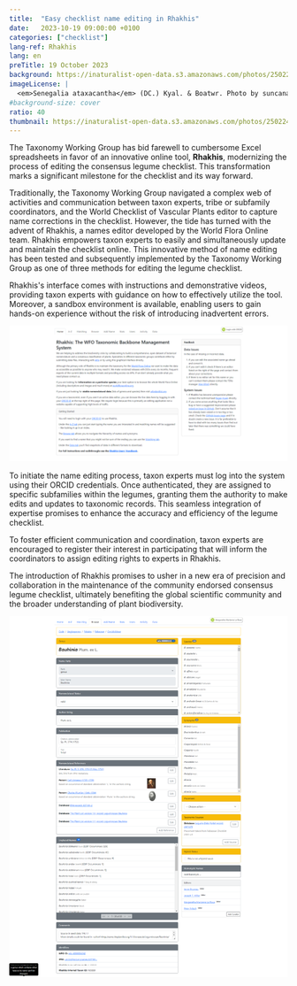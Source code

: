 ```yaml
---
title:  "Easy checklist name editing in Rhakhis"
date:   2023-10-19 09:00:00 +0100
categories: ["checklist"]
lang-ref: Rhakhis
lang: en
preTitle: 19 October 2023
background: https://inaturalist-open-data.s3.amazonaws.com/photos/250224708/original.jpg
imageLicense: |
  <em>Senegalia ataxacantha</em> (DC.) Kyal. & Boatwr. Photo by suncana via [iNaturalist](https://www.gbif.org/occurrence/4011609253)
#background-size: cover
ratio: 40
thumbnail: https://inaturalist-open-data.s3.amazonaws.com/photos/250224708/original.jpg
---
```


The Taxonomy Working Group has bid farewell to cumbersome Excel spreadsheets in favor of an innovative online tool, **Rhakhis**, modernizing the process of editing the consensus legume checklist. This transformation marks a significant milestone for the checklist and its way forward.  

Traditionally, the Taxonomy Working Group navigated a complex web of activities and communication between taxon experts, tribe or subfamily coordinators, and the World Checklist of Vascular Plants editor to capture name corrections in the checklist. However, the tide has turned with the advent of Rhakhis, a names editor developed by the World Flora Online team. Rhakhis empowers taxon experts to easily and simultaneously update and maintain the checklist online. This innovative method of name editing has been tested and subsequently implemented by the Taxonomy Working Group as one of three methods for editing the legume checklist.  

Rhakhis's interface comes with instructions and demonstrative videos, providing taxon experts with guidance on how to effectively utilize the tool. Moreover, a sandbox environment is available, enabling users to gain hands-on experience without the risk of introducing inadvertent errors.  

![](/assets/images/WFO-Rhakhis_homepage.png)

To initiate the name editing process, taxon experts must log into the system using their ORCID credentials. Once authenticated, they are assigned to specific subfamilies within the legumes, granting them the authority to make edits and updates to taxonomic records. This seamless integration of expertise promises to enhance the accuracy and efficiency of the legume checklist.  

To foster efficient communication and coordination, taxon experts are encouraged to register their interest in participating that will inform the coordinators to assign editing rights to experts in Rhakhis.  

The introduction of Rhakhis promises to usher in a new era of precision and collaboration in the maintenance of the community endorsed consensus legume checklist, ultimately benefiting the global scientific community and the broader understanding of plant biodiversity.  

![](/assets/images/WFO-Rhakhis_genusrecord.png)